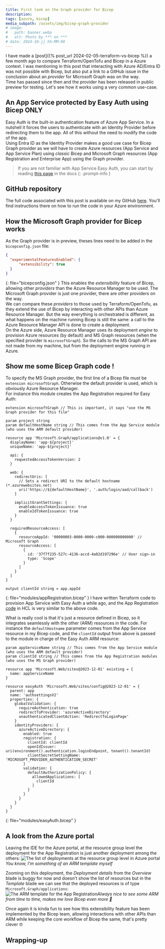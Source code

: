 ```yaml
---
title: First look on the Graph provider for Bicep
description: 
tags: [azure, bicep]
media_subpath: /assets/img/bicep-graph-provider
# image:
#   path: banner.webp
#   alt: Photo by *** on ***
# date: 2024-10-jj hh:MM:00
---
```


I have made a [post]({% post_url 2024-02-05-terraform-vs-bicep %}) a few month ago to compare Terraform/OpenTofu and Bicep in a Azure context. I was mentioning in this post that interacting with Azure AD/Entra ID was not possible with Bicep, but also put a link to a GitHub issue in the conclusion about an _provider_ for Microsoft Graph was on the way.  
Time has passed since then and the provider has been released in public preview for testing. Let's see how it works using a very common use-case.

## An App Service protected by Easy Auth using Bicep ONLY
Easy Auth is the built-in authentication feature of Azure App Service. In a nutshell it forces the users to authenticate with an Identity Provider before redirecting them to the app. All of this without the need to modify the code of the app.  
Using Entra ID as the Identity Provider makes a good use case for Bicep Graph provider as we will have to create Azure resources (App Service and App Service Plan) using _classic_ Bicep and Microsoft Graph resources (App Registration and Enterprise App) using the Graph provider.

> If you are not familiar with App Service Easy Auth, you can start by reading [this page](https://learn.microsoft.com/en-us/azure/app-service/overview-authentication-authorization) in the docs
{: .prompt-info }

## GitHub repository
The full code associated with this post is available on my GitHub [here](https://github.com/xaviermignot/bicep-app-service-easy-auth). You'll find instructions there on how to run the code in your Azure environment.  

## How the Microsoft Graph provider for Bicep works
As the Graph provider is in preview, theses lines need to be added in the `bicepconfig.json` file:
```json
{
  "experimentalFeaturesEnabled": {
      "extensibility": true
  }
}
```
{: file="bicepconfig.json" }
This enables the _extensibility_ feature of Bicep, allowing other _providers_ than the Azure Resource Manager to be used. The Microsoft Graph provider is just one provider, there are other providers on the way.  
We can compare these _providers_ to those used by Terraform/OpenTofu, as they extend the use of Bicep by interacting with other APIs than Azure Resource Manager. But the way everything is orchestrated is different, as what happens on the machine running Bicep is still the same: a call to the Azure Resource Manager API is done to create a deployment.  
On the Azure side, Azure Resource Manager uses its deployment _engine_ to provision Azure resources (by default) and MS Graph resources (when the specified provider is `microsoftGraph`). So the calls to the MS Graph API are not made from my machine, but from the deployment engine running in Azure.  

## Show me some Bicep Graph code !
To specify the MS Graph provider, the first line of a Bicep file must be `extension microsoftGraph`. Otherwise the default provider is used, which is obviously Azure Resource Manager.  
For instance this module creates the App Registration required for Easy Auth:
```
extension microsoftGraph // This is important, it says "use the MS Graph provider for this file"

param project string
param defaultHostName string // This comes from the App Service module (who uses the ARM default provider)

resource app 'Microsoft.Graph/applications@v1.0' = {
  displayName: 'app-${project}'
  uniqueName: 'app-${project}'

  api: {
    requestedAccessTokenVersion: 2
  }

  web: {
    redirectUris: [
      // Sets a redirect URI to the default hostname (*.azurewebsites.net)
      uri('https://${defaultHostName}', '.auth/login/aad/callback')
    ]

    implicitGrantSettings: {
      enableAccessTokenIssuance: true
      enableIdTokenIssuance: true
    }
  }

  requiredResourceAccess: [
    {
      resourceAppId: '00000003-0000-0000-c000-000000000000' // Microsoft Graph
      resourceAccess: [
        {
          id: '37f7f235-527c-4136-accd-4a02d197296e' // User sign-in
          type: 'Scope'
        }
      ]
    }
  ]
}

output clientId string = app.appId
```
{: file="modules/appRegistration.bicep" }
I have written Terraform code to provision App Service with Easy Auth a while ago, and the App Registration [code](https://github.com/xaviermignot/tf-general-poc/blob/main/eng/tf/appgw-app-service-easy-auth/az-ad.tf) in HCL is very similar to the above code.  

What is really cool is that it's just a resource defined in Bicep, so it integrates seamlessly with the other (ARM) resources in the code. For instance the `defaultHostname` parameter comes from the App Service resource in my Bicep code, and the `clientId` output from above is passed to the module in charge of the Easy Auth ARM resource:
```
param appServiceName string // This comes from the App Service module (who uses the ARM default provider)
param clientId string // This comes from the App Registration modules (who uses the MS Graph provider)

resource app 'Microsoft.Web/sites@2023-12-01' existing = {
  name: appServiceName
}

resource easyAuth 'Microsoft.Web/sites/config@2023-12-01' = {
  parent: app
  name: 'authsettingsV2'
  properties: {
    globalValidation: {
      requireAuthentication: true
      redirectToProvider: 'azureActiveDirectory'
      unauthenticatedClientAction: 'RedirectToLoginPage'
    }
    identityProviders: {
      azureActiveDirectory: {
        enabled: true
        registration: {
          clientId: clientId
          openIdIssuer: uri(environment().authentication.loginEndpoint, tenant().tenantId)
          clientSecretSettingName: 'MICROSOFT_PROVIDER_AUTHENTICATION_SECRET'
        }
        validation: {
          defaultAuthorizationPolicy: {
            allowedApplications: [
              clientId
            ]
          }
        }
      }
    }
  }
}
```
{: file="modules/easyAuth.bicep" }

## A look from the Azure portal
Leaving the IDE for the Azure portal, at the resource group level the deployment for the App Registration is just another deployment among the others:
![The list of deployments at the resource group level in Azure portal](portal-rg.webp)_You know, I'm something of an ARM template myself_

Zooming on this deployment, the _Deployment details_ from the _Overview_ blade is buggy for now and doesn't show the list of resources but in the _Template_ blade we can see that the deployed resources is of type `Microsoft.Graph/applications`:
![The ARM template for the App Registration](portal-template.webp)_Always nice to see some ARM from time to time, makes me love Bicep even more 💖_

Once again it is kinda fun to see how this extensibility feature has been implemented by the Bicep team, allowing interactions with other APIs than ARM while keeping the core workflow of Bicep the same, that's pretty clever 🤓

## Wrapping-up
